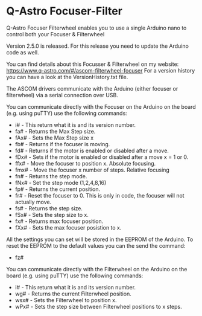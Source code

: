 # Q-Astro Focuser-Filter

Q-Astro Focuser Filterwheel enables you to use a single Arduino nano to control both your Focuser & Filterwheel

Version 2.5.0 is released. For this release you need to update the Arduino code as well.

You can find details about this Focusser & Filterwheel on my website: https://www.q-astro.com/#/ascom-filterwheel-focuser
For a version history you can have a look at the VersionHistory.txt file.

The ASCOM drivers communicate with the Arduino (either focuser or filterwheel) via a serial connection over USB.

You can communicate directly with the Focuser on the Arduino on the board (e.g. using puTTY) use the following commands:
* i#	- This return what it is and its version number.
* fa#	- Returns the Max Step size.
* fAx#	- Sets the Max Step size x
* fb#	- Returns if the focuser is moving.
* fd#	- Returns if the motor is enabled or disabled after a move.
* fDx#	- Sets if the motor is enabled or disabled after a move x = 1 or 0.
* ffx#	- Move the focuser to position x. Absolute focusing.
* fmx#	- Move the focuser x number of steps. Relative focusing
* fn#	- Returns the step mode.
* fNx#	- Set the step mode (1,2,4,8,16)
* fp#	- Returns the current position.
* fr#	- Reset the focuser to 0. This is only in code, the focuser will not actually move.
* fs#	- Returns the step size.
* fSx#	- Sets the step size to x.
* fx#	- Returns max focuser position.
* fXx#	- Sets the max focuser posistion to x.

All the settings you can set will be stored in the EEPROM of the Arduino.
To reset the EEPROM to the default values you can the send the command:
* fz#

You can communicate directly with the Filterwheel on the Arduino on the board (e.g. using puTTY) use the following commands:
* i#	- This return what it is and its version number.
* wg#	- Returns the current Filterwheel position.
* wsx#	- Sets the Filterwheel to position x.
* wPx#	- Sets the step size between Filterwheel positions to x steps.



